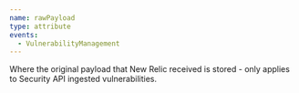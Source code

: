 ```yaml
---
name: rawPayload
type: attribute
events:
  - VulnerabilityManagement
---
```


Where the original payload that New Relic received is stored - only applies to Security API ingested vulnerabilities.
